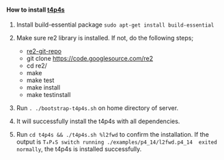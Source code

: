 #### How to install [t4p4s](https://github.com/P4ELTE/t4p4s)

1. Install build-essential package `sudo apt-get install build-essential`

2. Make sure re2 library is installed. If not, do the following steps;
    - [re2-git-repo](https://github.com/google/re2)
    - git clone https://code.googlesource.com/re2
    - cd re2/
    - make
    - make test
    - make install
    - make testinstall

3. Run `. ./bootstrap-t4p4s.sh` on home directory of server.

4. It will successfully install the t4p4s with all dependencies. 

5. Run `cd t4p4s && ./t4p4s.sh %l2fwd` to confirm the installation. If the output is `T₄P₄S switch running ./examples/p4_14/l2fwd.p4_14  exited normally`, the t4p4s is installed successfully.

